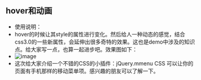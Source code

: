 ## hover和动画
- 使用说明：
- hover的时候让其style的属性进行变化。然后给人一种动态的感觉，结合css3.0的一些新属性，会延伸出很多奇特的效果。这也是demo中涉及的知识点。给大家写一点，也算一起进步吧。效果图如下：
- ![image](https://github.com/zhanghuiqi205/CSS3.0--Effects-collection/blob/master/1000%E7%A7%8D%E4%B8%8D%E9%94%99%E7%9A%84%E6%A0%B7%E5%BC%8F%E6%94%B6%E9%9B%86%E5%92%8C%E5%88%B6%E4%BD%9C/%E7%AC%AC%E4%BA%8C%E7%A7%8D%20hover%E6%95%88%E6%9E%9C/image/demo.jpg)
- 这次给大家介绍一个不错的CSS的小插件：jQuery.mmenu CSS 可以让你的页面有手机那样的移动菜单项。感兴趣的朋友可以了解一下。

